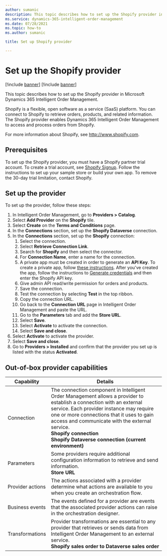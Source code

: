 ```yaml
---
author: sumanic
description: This topic describes how to set up the Shopify provider in Microsoft Dynamics 365 Intelligent Order Management.
ms.service: dynamics-365-intelligent-order-management
ms.date: 07/28/2021
ms.topic: how-to
ms.author: sumanic

title: Set up Shopify provider

---
```


# Set up the Shopify provider

[!include [banner](includes/banner.md)]
[!include [banner](includes/preview-banner.md)]

This topic describes how to set up the Shopify provider in Microsoft Dynamics 365 Intelligent Order Management.

Shopify is a flexible, open software as a service (SaaS) platform. You can connect to Shopify to retrieve orders, products, and related information. The Shopify provider enables Dynamics 365 Intelligent Order Management to access and process orders from Shopify. 
  
For more information about Shopify, see http://www.shopify.com. 

## Prerequisites

To set up the Shopify provider, you must have a Shopify partner trial account. To create a trial account, see [Shopify Signup](https://accounts.shopify.com/signup?rid=e573fe3c-1e76-474a-9fb5-76645ad78172). Follow the instructions to set up your sample store or build your own app. To remove the 30-day trial limitation, contact Shopify.

## Set up the provider

To set up the provider, follow these steps:

1. In Intelligent Order Management, go to **Providers \> Catalog**.
1. Select **Add Provider** on the **Shopify** tile.
1. Select **Create** on the **Terms and Conditions** page.
1. In the **Connections** section, set up the **Shopify Dataverse** connection.
1. In the **Connections** section, set up the **Shopify** connection:
    1. Select the connection.
    1. Select **Retrieve Connection Link**.
    1. Search for **Shopify** and then select the connector. 
    1. For **Connection Name**, enter a name for the connection.
    1. A private app must be created in order to generate an **API Key**. To create a private app, follow [these instructions](https://help.shopify.com/en/manual/apps/private-apps). After you've created the app, follow the instructions to [Generate credentials](https://help.shopify.com/en/manual/apps/private-apps#generate-credentials-from-the-shopify-admin) and then enter the Shopify API key. 
    1. Give admin API read/write permission for orders and products.
    3. Save the connection.
    4. Test the connection by selecting **Test** in the top ribbon.
    5. Copy the connection URL.
    6. Go back to the **Connection URL** page in Intelligent Order Management and paste the URL.
    7. Go to the **Parameters** tab and add the **Store URL**.
    8. Select **Save**.
    9. Select **Activate** to activate the connection.
    10. Select **Save and close**.
1.  Select **Activate** to activate the provider.
1.  Select **Save and close**.
1.  Go to **Providers \> Installed** and confirm that the provider you set up is listed with the status **Activated**.

##  Out-of-box provider capabilities

|  Capability | Details |
| ------------------ | -------------------------------- |
|    Connection             |   The connection component in Intelligent Order Management allows a provider to establish a connection with an external service. Each provider instance may require one or more connections that it uses to gain access and communicate with the external service.<br>**Shopify connection**<br>**Shopify Dataverse connection (current environment)**   |
|    Parameters             |    Some providers require additional configuration information to retrieve and send information.<br>**Store URL**  |
|    Provider actions     |    The actions associated with a provider determine what actions are available to you when you create an orchestration flow.   |
|    Business events      |   The events defined for a provider are events that the associated provider actions can raise in the orchestration designer.        |
|    Transformations        |    Provider transformations are essential to any provider that retrieves or sends data from Intelligent Order Management to an external service.<br>**Shopify sales order to Dataverse sales order** |
